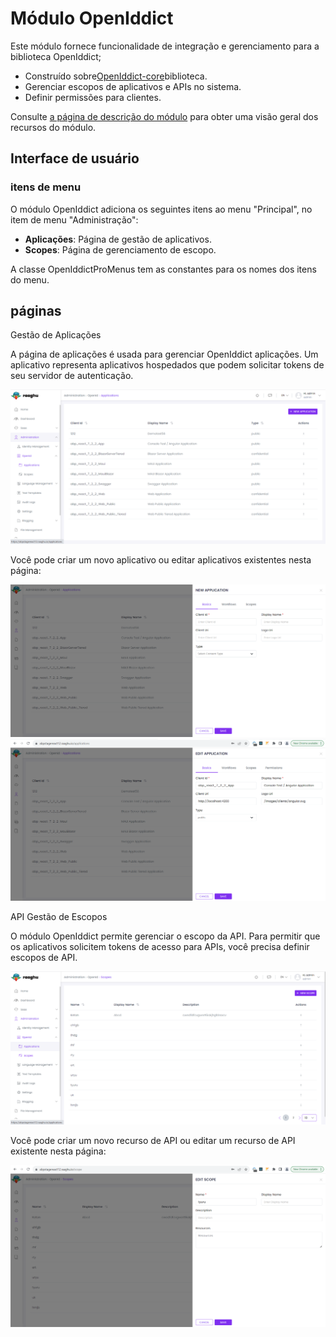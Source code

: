 <style>
  @import url('https://fonts.googleapis.com/css2?family=Lexend:wght@100;300;400;500;600;700;800;900&family=Poppins:wght@100;200;300;400;500;600;700;800;900&display=swap');
</style>
# Módulo OpenIddict
Este módulo fornece funcionalidade de integração e gerenciamento para a biblioteca OpenIddict;

- Construído sobre[OpenIddict-core](https://github.com/openiddict/openiddict-core "")biblioteca.
- Gerenciar escopos de aplicativos e APIs no sistema.
- Definir permissões para clientes.

Consulte [a página de descrição do módulo](https://commercial.abp.io/modules/Volo.OpenIddict "") para obter uma visão geral dos recursos do módulo.
## Interface de usuário
### itens de menu
O módulo OpenIddict adiciona os seguintes itens ao menu "Principal", no item de menu "Administração":

- **Aplicações**: Página de gestão de aplicativos.
- **Scopes**: Página de gerenciamento de escopo.

A classe OpenIddictProMenus tem as constantes para os nomes dos itens do menu.
## páginas
Gestão de Aplicações

A página de aplicações é usada para gerenciar OpenIddict aplicações. Um aplicativo representa aplicativos hospedados que podem solicitar tokens de seu servidor de autenticação.

![Novo aplicativo](./images/appliaction.png "")

Você pode criar um novo aplicativo ou editar aplicativos existentes nesta página:

![⁇  uma nova ⁇  ou editar aplicativos ⁇](./images/appliaction-new.png "") ![Editar ⁇](./images/appliaction-edit.png "")

API Gestão de Escopos

O módulo OpenIddict permite gerenciar o escopo da API. Para permitir que os aplicativos solicitem tokens de acesso para APIs, você precisa definir escopos de API.

![New Scope](./images/scope.png "")

Você pode criar um novo recurso de API ou editar um recurso de API existente nesta página:

![New Scope](./images/scope-edit.png "")

